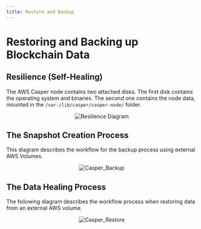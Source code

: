 ```yaml
---
title: Restore and Backup
---
```


# Restoring and Backing up Blockchain Data

## Resilience (Self-Healing)

The AWS Casper node contains two attached disks. The first disk contains the operating system and binaries. The second one contains the node data, mounted in the `/var-/lib/casper/casper-node/` folder.

<p align="center">
<img src={"/image/operators/ResilienceDiag.png"} alt="Resilience Diagram"/>
</p>

## The Snapshot Creation Process

This diagram describes the workflow for the backup process using external AWS Volumes.

<p align="center">
<img src={"/image/operators/Casper_Backup.png"} alt="Casper_Backup"/>
</p>

## The Data Healing Process

The following diagram describes the workflow process when restoring data from an external AWS volume.

<p align="center">
<img src={"/image/operators/Casper_Restore.png"} alt="Casper_Restore"/>
</p>
